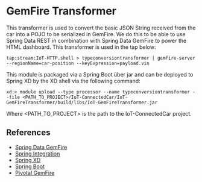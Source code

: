 # GemFire Transformer
This transformer is used to convert the basic JSON String received from the car into a 
POJO to be serialized in GemFire.  We do this to be able to use Spring Data REST in 
combination with Spring Data GemFire to power the HTML dashboard.  This transformer is 
used in the tap below:

```
tap:stream:IoT-HTTP.shell > typeconversiontransformer | gemfire-server --regionName=car-position --keyExpression=payload.vin
```

This module is packaged via a Spring Boot über jar and can be deployed to Spring XD by the
XD shell via the following command:

```
xd:> module upload --type processor --name typeconversiontransformer --file <PATH_TO_PROJECT>/IoT-ConnectedCar/IoT-GemFireTransformer/build/libs/IoT-GemFireTransformer.jar
```

Where &lt;PATH_TO_PROJECT&gt; is the path to the IoT-ConnectedCar project.

## References
* [Spring Data GemFire](http://projects.spring.io/spring-data-gemfire/)
* [Spring Integration](https://spring.io/projects/spring-integration)
* [Spring XD](https://spring.io/projects/spring-xd)
* [Spring Boot](https://spring.io/projects/spring-boot)
* [Pivotal GemFire](http://pivotal.io/big-data/pivotal-gemfire)

